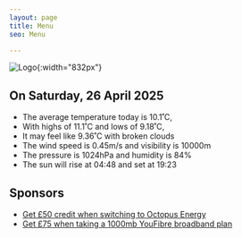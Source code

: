 ```yaml
---
layout: page
title: Menu
seo: Menu

---
```


![Logo](/images/logo.jpg){:width="832px"}

<!-- weather_marker starts -->
## On Saturday, 26 April 2025

- The average temperature today is 10.1˚C,
- With highs of 11.1˚C and lows of 9.18˚C,
- It may feel like 9.36˚C with broken clouds
- The wind speed is 0.45m/s and visibility is 10000m
- The pressure is 1024hPa and humidity is 84%
- The sun will rise at 04:48 and set at 19:23

<!-- weather_marker ends -->

## Sponsors

- [Get £50 credit when switching to Octopus Energy](https://bit.ly/3oD1nnS)
- [Get £75 when taking a 1000mb YouFibre broadband plan](https://aklam.io/91zWhU?)
